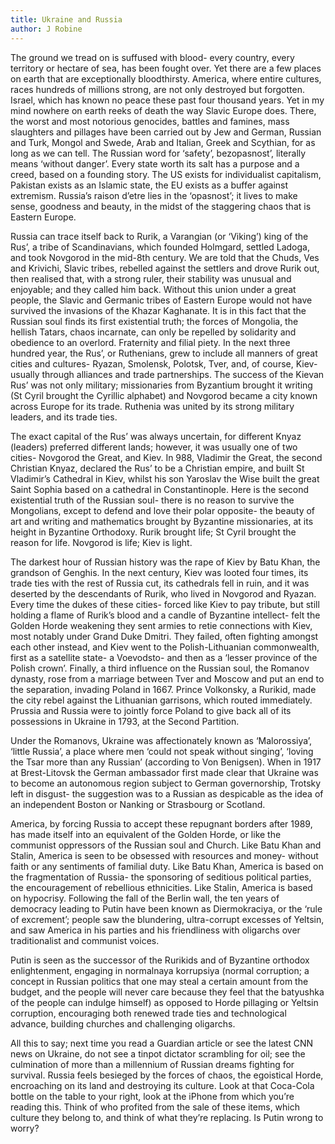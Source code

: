 ```yaml
---
title: Ukraine and Russia
author: J Robine
---
```


The ground we tread on is suffused with blood- every country, every territory or hectare of sea, has been fought over. Yet there are a few places on earth that are exceptionally bloodthirsty. America, where entire cultures, races hundreds of millions strong, are not only destroyed but forgotten. Israel, which has known no peace these past four thousand years. Yet in my mind nowhere on earth reeks of death the way Slavic Europe does. There, the worst and most notorious genocides, battles and famines, mass slaughters and pillages have been carried out by Jew and German, Russian and Turk, Mongol and Swede, Arab and Italian, Greek and Scythian, for as long as we can tell. The Russian word for ‘safety’, bezopasnost’, literally means ‘without danger’. Every state worth its salt has a purpose and a creed, based on a founding story. The US exists for individualist capitalism, Pakistan exists as an Islamic state, the EU exists as a buffer against extremism. Russia’s raison d’etre lies in the ‘opasnost’; it lives to make sense, goodness and beauty, in the midst of the staggering chaos that is Eastern Europe.

Russia can trace itself back to Rurik, a Varangian (or ‘Viking’) king of the Rus’, a tribe of Scandinavians, which founded Holmgard, settled Ladoga, and took Novgorod in the mid-8th century. We are told that the Chuds, Ves and Krivichi, Slavic tribes, rebelled against the settlers and drove Rurik out, then realised that, with a strong ruler, their stability was unusual and enjoyable; and they called him back. Without this union under a great people, the Slavic and Germanic tribes of Eastern Europe would not have survived the invasions of the Khazar Kaghanate. It is in this fact that the Russian soul finds its first existential truth; the forces of Mongolia, the hellish Tatars, chaos incarnate, can only be repelled by solidarity and obedience to an overlord. Fraternity and filial piety. In the next three hundred year, the Rus’, or Ruthenians, grew to include all manners of great cities and cultures- Ryazan, Smolensk, Polotsk, Tver, and, of course, Kiev- usually through alliances and trade partnerships. The success of the Kievan Rus’ was not only military; missionaries from Byzantium brought it writing (St Cyril brought the Cyrillic alphabet) and Novgorod became a city known across Europe for its trade. Ruthenia was united by its strong military leaders, and its trade ties.

The exact capital of the Rus’ was always uncertain, for different Knyaz (leaders) preferred different lands; however, it was usually one of two cities- Novgorod the Great, and Kiev. In 988, Vladimir the Great, the second Christian Knyaz, declared the Rus’ to be a Christian empire, and built St Vladimir’s Cathedral in Kiev, whilst his son Yaroslav the Wise built the great Saint Sophia based on a cathedral in Constantinople. Here is the second existential truth of the Russian soul- there is no reason to survive the Mongolians, except to defend and love their polar opposite- the beauty of art and writing and mathematics brought by Byzantine missionaries, at its height in Byzantine Orthodoxy. Rurik brought life; St Cyril brought the reason for life. Novgorod is life; Kiev is light.

The darkest hour of Russian history was the rape of Kiev by Batu Khan, the grandson of Genghis. In the next century, Kiev was looted four times, its trade ties with the rest of Russia cut, its cathedrals fell in ruin, and it was deserted by the descendants of Rurik, who lived in Novgorod and Ryazan. Every time the dukes of these cities- forced like Kiev to pay tribute, but still holding a flame of Rurik’s blood and a candle of Byzantine intellect- felt the Golden Horde weakening they sent armies to retie connections with Kiev, most notably under Grand Duke Dmitri. They failed, often fighting amongst each other instead, and Kiev went to the Polish-Lithuanian commonwealth, first as a satellite state- a Voevodsto- and then as a ‘lesser province of the Polish crown’. Finally, a third influence on the Russian soul, the Romanov dynasty, rose from a marriage between Tver and Moscow and put an end to the separation, invading Poland in 1667. Prince Volkonsky, a Rurikid, made the city rebel against the Lithuanian garrisons, which routed immediately. Prussia and Russia were to jointly force Poland to give back all of its possessions in Ukraine in 1793, at the Second Partition.

Under the Romanovs, Ukraine was affectionately known as ‘Malorossiya’, ‘little Russia’, a place where men ‘could not speak without singing’, ‘loving the Tsar more than any Russian’ (according to Von Benigsen). When in 1917 at Brest-Litovsk the German ambassador first made clear that Ukraine was to become an autonomous region subject to German governorship, Trotsky left in disgust- the suggestion was to a Russian as despicable as the idea of an independent Boston or Nanking or Strasbourg or Scotland.

America, by forcing Russia to accept these repugnant borders after 1989, has made itself into an equivalent of the Golden Horde, or like the communist oppressors of the Russian soul and Church. Like Batu Khan and Stalin, America is seen to be obsessed with resources and money- without faith or any sentiments of familial duty. Like Batu Khan, America is based on the fragmentation of Russia- the sponsoring of seditious political parties, the encouragement of rebellious ethnicities. Like Stalin, America is based on hypocrisy. Following the fall of the Berlin wall, the ten years of democracy leading to Putin have been known as Diermokraciya, or the ‘rule of excrement’; people saw the blundering, ultra-corrupt excesses of Yeltsin, and saw America in his parties and his friendliness with oligarchs over traditionalist and communist voices.

Putin is seen as the successor of the Rurikids and of Byzantine orthodox enlightenment, engaging in normalnaya korrupsiya (normal corruption; a concept in Russian politics that one may steal a certain amount from the budget, and the people will never care because they feel that the batyushka of the people can indulge himself) as opposed to Horde pillaging or Yeltsin corruption, encouraging both renewed trade ties and technological advance, building churches and challenging oligarchs.

All this to say; next time you read a Guardian article or see the latest CNN news on Ukraine, do not see a tinpot dictator scrambling for oil; see the culmination of more than a millennium of Russian dreams fighting for survival. Russia feels besieged by the forces of chaos, the egoistical Horde, encroaching on its land and destroying its culture. Look at that Coca-Cola bottle on the table to your right, look at the iPhone from which you’re reading this. Think of who profited from the sale of these items, which culture they belong to, and think of what they’re replacing. Is Putin wrong to worry?
